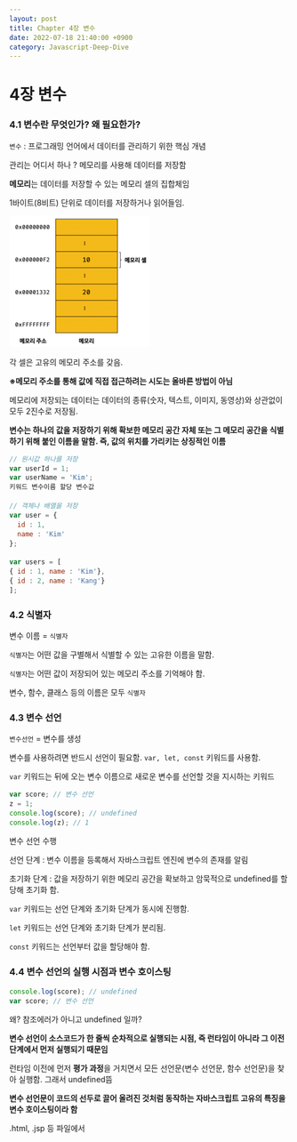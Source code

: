 ```yaml
---
layout: post
title: Chapter 4장 변수
date: 2022-07-18 21:40:00 +0900
category: Javascript-Deep-Dive
---
```

# 4장 변수

### 4.1 변수란 무엇인가? 왜 필요한가?

`변수` : 프로그래밍 언어에서 데이터를 관리하기 위한 핵심 개념

관리는 어디서 하나 ? 메모리를 사용해 데이터를 저장함

**메모리**는 데이터를 저장할 수 있는 메모리 셀의 집합체임

1바이트(8비트) 단위로 데이터를 저장하거나 읽어들임.

![Untitled.png](/public/img/posts/javascript-deep-dive/Untitled.png)

각 셀은 고유의 메모리 주소를 갖음.

**※메모리 주소를 통해 값에 직접 접근하려는 시도는 올바른 방법이 아님**

메모리에 저장되는 데이터는 데이터의 종류(숫자, 텍스트, 이미지, 동영상)와 상관없이 모두 2진수로 저장됨.

**변수는 하나의 값을 저장하기 위해 확보한 메모리 공간 자체 또는 그 메모리 공간을 식별하기 위해 붙인 이름을 말함. 즉, 값의 위치를 가리키는 상징적인 이름**

```jsx
// 원시값 하나를 저장
var userId = 1;
var userName = 'Kim';
키워드 변수이름 할당 변수값

// 객체나 배열을 저장
var user = {
  id : 1,
  name : 'Kim'
};

var users = [
{ id : 1, name : 'Kim'},
{ id : 2, name : 'Kang'}
];
```

### 4.2 식별자

변수 이름 = `식별자`

`식별자`는 어떤 값을 구별해서 식별할 수 있는 고유한 이름을 말함.

`식별자`는 어떤 값이 저장되어 있는 메모리 주소를 기억해야 함.

변수, 함수, 클래스 등의 이름은 모두 `식별자`

### 4.3 변수 선언

`변수선언` = 변수를 생성

변수를 사용하려면 반드시 선언이 필요함. `var, let, const` 키워드를 사용함.

`var` 키워드는 뒤에 오는 변수 이름으로 새로운 변수를 선언할 것을 지시하는 키워드

```jsx
var score; // 변수 선언
z = 1;
console.log(score); // undefined
console.log(z); // 1
```

변수 선언 수행

선언 단계 : 변수 이름을 등록해서 자바스크립트 엔진에 변수의 존재를 알림

초기화 단계 : 값을 저장하기 위한 메모리 공간을 확보하고 암묵적으로 undefined를 할당해 초기화 함.

`var` 키워드는 선언 단계와 초기화 단계가 동시에 진행함.

`let` 키워드는 선언 단계와 초기화 단계가 분리됨.

`const` 키워드는 선언부터 값을 할당해야 함.

### 4.4 변수 선언의 실행 시점과 변수 호이스팅

```jsx
console.log(score); // undefined
var score; // 변수 선언
```

왜? 참조에러가 아니고 undefined 일까?

**변수 선언이 소스코드가 한 줄씩 순차적으로 실행되는 시점, 즉 런타임이 아니라 그 이전 단계에서 먼저 실행되기 때문임**

런타임 이전에 먼저 **평가 과정**을 거치면서 모든 선언문(변수 선언문, 함수 선언문)을 찾아 실행함. 그래서 undefined뜸

**변수 선언문이 코드의 선두로 끌어 올려진 것처럼 동작하는 자바스크립트 고유의 특징을 변수 호이스팅이라 함**

.html, .jsp 등 파일에서 <script>의 위치는 상관없음??

### 4.5 값의 할당

변수에 값을 할당(대입, 저장)할 때는 할당 연산자 = 사용함.

```jsx
var score;
score = 1;

// 단축 표현
var score = 2;
```

변수 선언은 소스코드가 순차적으로 실행되는 시점인 런타임 이전에 먼저 실행되지만 **값의 할당은 소스코드가 실행되는 시점인 런타임에 실행됨**

이건 어떻게 될까?

```jsx
console.log(score); // undefined

score =4
var score;

console.log(score); // 4
```

### 4.6 값의 재할당

`재할당` : 이미 값이 할당되어 있는 변수에 새로운 값을 또다시 할당하는 것을 말함

```jsx
var score = 2;
score = 45;
```

`상수` : 한번 정해지면 변하지 않는 값

### 4.7 식별자 네이밍 규칙

네이밍 규칙을 준수

- 식별자는 특수문자를 제외한 문자, 숫자, 언더스코어(_), 달러기호($)를 포함할 수 있다.
- 단, 식별자는 특수문자를 제외한 문자, 언더스코어(_), 달러기호($)로 시작해야 한다. 숫자로 시작하는 것은 허용하지 않는다.
- 예약어는 식별자로 사용할 수 없다.

자바스크립트는 대소문자를 구별함

```jsx
// 카멜 케이스
var firstName;

// 스네이크 케이스
var first_name;

// 파스칼 케이스
var FirstName;

// 헝가리언 케이스
var strFirstName;
```

자바스크립트는 일반적으로 **변수나 함수는 카멜 케이스**

**생성자 함수나 클래스는 파스칼 케이스** 사용